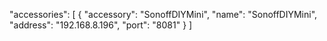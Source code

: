 "accessories": [
        {
            "accessory": "SonoffDIYMini",
            "name": "SonoffDIYMini",
            "address": "192.168.8.196",
            "port": "8081"
        }
    ]